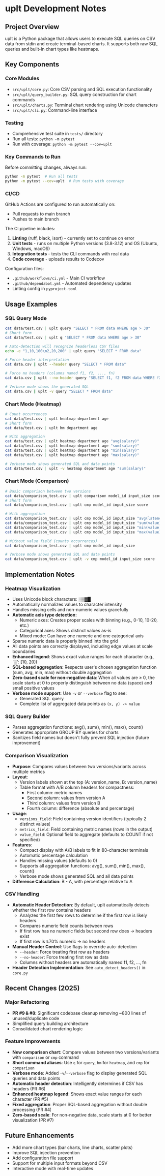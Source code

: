 # uplt Development Notes

## Project Overview
uplt is a Python package that allows users to execute SQL queries on CSV data from stdin and create terminal-based charts. It supports both raw SQL queries and built-in chart types like heatmaps.

## Key Components

### Core Modules
- `src/uplt/core.py`: Core CSV parsing and SQL execution functionality
- `src/uplt/query_builder.py`: SQL query construction for chart commands
- `src/uplt/charts.py`: Terminal chart rendering using Unicode characters
- `src/uplt/cli.py`: Command-line interface

### Testing
- Comprehensive test suite in `tests/` directory
- Run all tests: `python -m pytest`
- Run with coverage: `python -m pytest --cov=uplt`

### Key Commands to Run
Before committing changes, always run:
```bash
python -m pytest  # Run all tests
python -m pytest --cov=uplt  # Run tests with coverage
```

### CI/CD
GitHub Actions are configured to run automatically on:
- Pull requests to main branch
- Pushes to main branch

The CI pipeline includes:
1. **Linting** (ruff, black, isort) - currently set to continue on error
2. **Unit tests** - runs on multiple Python versions (3.8-3.12) and OS (Ubuntu, Windows, macOS)
3. **Integration tests** - tests the CLI commands with real data
4. **Code coverage** - uploads results to Codecov

Configuration files:
- `.github/workflows/ci.yml` - Main CI workflow
- `.github/dependabot.yml` - Automated dependency updates
- Linting config in `pyproject.toml`

## Usage Examples

### SQL Query Mode
```bash
cat data/test.csv | uplt query "SELECT * FROM data WHERE age > 30"
# Short form
cat data/test.csv | uplt q "SELECT * FROM data WHERE age > 30"

# Auto-detection will recognize headerless CSV files
echo -e "1,10,100\n2,20,200" | uplt query "SELECT * FROM data"

# Force header interpretation
cat data.csv | uplt --header query "SELECT * FROM data"

# Force no headers (columns named f1, f2, ..., fn)
cat data.csv | uplt --no-header query "SELECT f1, f2 FROM data WHERE f3 > 100"

# Verbose mode shows the generated SQL
cat data.csv | uplt -v query "SELECT * FROM data"
```

### Chart Mode (Heatmap)
```bash
# Count occurrences
cat data/test.csv | uplt heatmap department age
# Short form
cat data/test.csv | uplt hm department age

# With aggregation
cat data/test.csv | uplt heatmap department age "avg(salary)"
cat data/test.csv | uplt heatmap department age "sum(salary)"
cat data/test.csv | uplt heatmap department age "min(salary)"
cat data/test.csv | uplt heatmap department age "max(salary)"

# Verbose mode shows generated SQL and data points
cat data/test.csv | uplt -v heatmap department age "sum(salary)"
```

### Chart Mode (Comparison)
```bash
# Basic comparison between two versions
cat data/comparison_test.csv | uplt comparison model_id input_size score
# Short form
cat data/comparison_test.csv | uplt cmp model_id input_size score

# With aggregation
cat data/comparison_test.csv | uplt cmp model_id input_size "avg(latency)"
cat data/comparison_test.csv | uplt cmp model_id input_size "sum(value)"
cat data/comparison_test.csv | uplt cmp model_id input_size "min(value)"
cat data/comparison_test.csv | uplt cmp model_id input_size "max(value)"

# Without value field (counts occurrences)
cat data/comparison_test.csv | uplt cmp model_id input_size

# Verbose mode shows generated SQL and data points
cat data/comparison_test.csv | uplt -v cmp model_id input_size score
```

## Implementation Notes

### Heatmap Visualization
- Uses Unicode block characters: ░▒▓█
- Automatically normalizes values to character intensity
- Handles missing cells and non-numeric values gracefully
- **Automatic axis type detection:**
  - Numeric axes: Creates proper scales with binning (e.g., 0-10, 10-20, etc.)
  - Categorical axes: Shows distinct values as-is
  - Mixed mode: Can have one numeric and one categorical axis
- Sparse numeric data is properly binned into the grid
- All data points are correctly displayed, including edge values at scale boundaries
- **Enhanced legend**: Shows exact value ranges for each character (e.g., '░': [10, 20))
- **SQL-based aggregation**: Respects user's chosen aggregation function (sum, avg, min, max) without double aggregation
- **Zero-based scale for non-negative data**: When all values are ≥ 0, the scale starts at 0 to properly distinguish between no data (space) and small positive values
- **Verbose mode support**: Use `-v` or `--verbose` flag to see:
  - Generated SQL query
  - Complete list of aggregated data points as `(x, y) -> value`

### SQL Query Builder
- Parses aggregation functions: avg(), sum(), min(), max(), count()
- Generates appropriate GROUP BY queries for charts
- Sanitizes field names but doesn't fully prevent SQL injection (future improvement)

### Comparison Visualization
- **Purpose**: Compares values between two versions/variants across multiple metrics
- **Layout**: 
  - Version labels shown at the top (A: version_name, B: version_name)
  - Table format with A/B column headers for compactness:
    - First column: metric names
    - Second column: values from version A
    - Third column: values from version B
    - Fourth column: difference (absolute and percentage)
- **Usage**:
  - `versions_field`: Field containing version identifiers (typically 2 distinct values)
  - `metrics_field`: Field containing metric names (rows in the output)
  - `value_field`: Optional field to aggregate (defaults to COUNT if not specified)
- **Features**:
  - Compact display with A/B labels to fit in 80-character terminals
  - Automatic percentage calculation
  - Handles missing values (defaults to 0)
  - Supports all aggregation functions: avg(), sum(), min(), max(), count()
  - Verbose mode shows generated SQL and all data points
- **Difference Calculation**: B - A, with percentage relative to A

### CSV Handling
- **Automatic Header Detection**: By default, uplt automatically detects whether the first row contains headers
  - Analyzes the first few rows to determine if the first row is likely headers
  - Compares numeric field counts between rows
  - If first row has no numeric fields but second row does → headers exist
  - If first row is ≥70% numeric → no headers
- **Manual Header Control**: Use flags to override auto-detection
  - `--header`: Force treating first row as headers
  - `--no-header`: Force treating first row as data
  - Columns without headers are automatically named f1, f2, ..., fn
- **Header Detection Implementation**: See `auto_detect_headers()` in `core.py`

## Recent Changes (2025)

### Major Refactoring
- **PR #9 & #8**: Significant codebase cleanup removing ~800 lines of unused/duplicate code
- Simplified query building architecture
- Consolidated chart rendering logic

### Feature Improvements
- **New comparison chart**: Compare values between two versions/variants with `comparison` or `cmp` command
- **Short command aliases**: Use `q` for `query`, `hm` for `heatmap`, and `cmp` for `comparison`
- **Verbose mode**: Added `-v`/`--verbose` flag to display generated SQL queries and data points
- **Automatic header detection**: Intelligently determines if CSV has headers (PR #6)
- **Enhanced heatmap legend**: Shows exact value ranges for each character (PR #5)
- **Fixed aggregation**: Proper SQL-based aggregation without double processing (PR #4)
- **Zero-based scale**: For non-negative data, scale starts at 0 for better visualization (PR #7)

## Future Enhancements
- Add more chart types (bar charts, line charts, scatter plots)
- Improve SQL injection prevention
- Add configuration file support
- Support for multiple input formats beyond CSV
- Interactive mode with real-time updates
